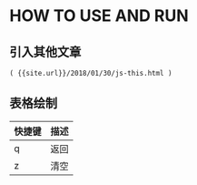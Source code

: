 # HOW TO USE AND RUN

## 引入其他文章

```TEXT
( {{site.url}}/2018/01/30/js-this.html )
```

## 表格绘制

| 快捷键        |   描述   |
| ------------ | ------- |
| q | 返回 |
| z | 清空 |
